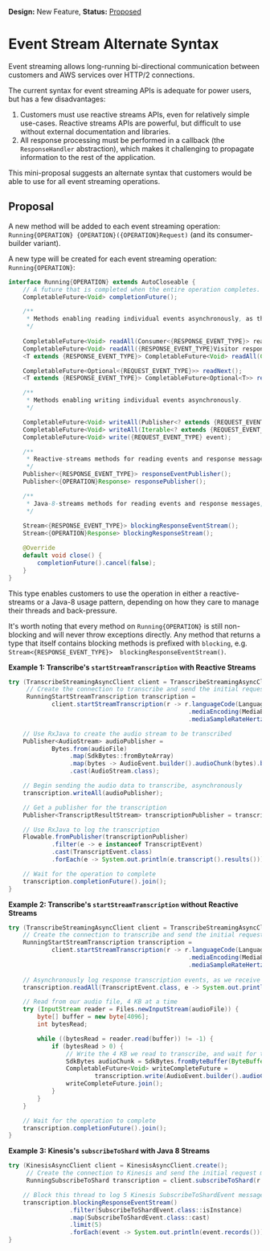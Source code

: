 **Design:** New Feature, **Status:** [Proposed](../../../README.md)

# Event Stream Alternate Syntax

Event streaming allows long-running bi-directional communication between
customers and AWS services over HTTP/2 connections.

The current syntax for event streaming APIs is adequate for power users,
but has a few disadvantages:

1. Customers must use reactive streams APIs, even for relatively simple
   use-cases. Reactive streams APIs are powerful, but difficult to use
   without external documentation and libraries. 
2. All response processing must be performed in a callback (the
   `ResponseHandler` abstraction), which makes it challenging to
   propagate information to the rest of the application.

This mini-proposal suggests an alternate syntax that customers would be
able to use for all event streaming operations.

## Proposal

A new method will be added to each event streaming operation: 
`Running{OPERATION} {OPERATION}({OPERATION}Request)` (and its
consumer-builder variant).

A new type will be created for each event streaming operation:
`Running{OPERATION}`:

```Java
interface Running{OPERATION} extends AutoCloseable {
    // A future that is completed when the entire operation completes.
    CompletableFuture<Void> completionFuture();

    /**
     * Methods enabling reading individual events asynchronously, as they are received.
     */
    
    CompletableFuture<Void> readAll(Consumer<{RESPONSE_EVENT_TYPE}> reader);
    CompletableFuture<Void> readAll({RESPONSE_EVENT_TYPE}Visitor responseVisitor);
    <T extends {RESPONSE_EVENT_TYPE}> CompletableFuture<Void> readAll(Class<T> type, Consumer<T> reader);

    CompletableFuture<Optional<{REQUEST_EVENT_TYPE}>> readNext();
    <T extends {RESPONSE_EVENT_TYPE}> CompletableFuture<Optional<T>> readNext(Class<T> type);

    /**
     * Methods enabling writing individual events asynchronously.
     */

    CompletableFuture<Void> writeAll(Publisher<? extends {REQUEST_EVENT_TYPE}> events);
    CompletableFuture<Void> writeAll(Iterable<? extends {REQUEST_EVENT_TYPE}> events);
    CompletableFuture<Void> write({REQUEST_EVENT_TYPE} event);

    /**
     * Reactive-streams methods for reading events and response messages, as they are received.
     */
    Publisher<{RESPONSE_EVENT_TYPE}> responseEventPublisher();
    Publisher<{OPERATION}Response> responsePublisher();

    /**
     * Java-8-streams methods for reading events and response messages, as they are received.
     */
     
    Stream<{RESPONSE_EVENT_TYPE}> blockingResponseEventStream();
    Stream<{OPERATION}Response> blockingResponseStream();

    @Override
    default void close() {
        completionFuture().cancel(false);
    }
}
```

This type enables customers to use the operation in either a
reactive-streams or a Java-8 usage pattern, depending on how they care
to manage their threads and back-pressure.

It's worth noting that every method on `Running{OPERATION}` is still
non-blocking and will never throw exceptions directly. Any method that
returns a type that itself contains blocking methods is prefixed with
`blocking`, e.g. `Stream<{RESPONSE_EVENT_TYPE}> 
blockingResponseEventStream()`.

**Example 1: Transcribe's `startStreamTranscription` with Reactive
Streams**

```Java
try (TranscribeStreamingAsyncClient client = TranscribeStreamingAsyncClient.create();
     // Create the connection to transcribe and send the initial request message
     RunningStartStreamTranscription transcription =
            client.startStreamTranscription(r -> r.languageCode(LanguageCode.EN_US)
                                                  .mediaEncoding(MediaEncoding.PCM)
                                                  .mediaSampleRateHertz(16_000))) {

    // Use RxJava to create the audio stream to be transcribed
    Publisher<AudioStream> audioPublisher =
            Bytes.from(audioFile)
                 .map(SdkBytes::fromByteArray)
                 .map(bytes -> AudioEvent.builder().audioChunk(bytes).build())
                 .cast(AudioStream.class);

    // Begin sending the audio data to transcribe, asynchronously
    transcription.writeAll(audioPublisher);

    // Get a publisher for the transcription
    Publisher<TranscriptResultStream> transcriptionPublisher = transcription.responseEventPublisher();

    // Use RxJava to log the transcription
    Flowable.fromPublisher(transcriptionPublisher)
            .filter(e -> e instanceof TranscriptEvent)
            .cast(TranscriptEvent.class)
            .forEach(e -> System.out.println(e.transcript().results()));

    // Wait for the operation to complete
    transcription.completionFuture().join();
}
```

**Example 2: Transcribe's `startStreamTranscription` without Reactive
Streams**

```Java
try (TranscribeStreamingAsyncClient client = TranscribeStreamingAsyncClient.create();
    // Create the connection to transcribe and send the initial request message
    RunningStartStreamTranscription transcription =
            client.startStreamTranscription(r -> r.languageCode(LanguageCode.EN_US)
                                                  .mediaEncoding(MediaEncoding.PCM)
                                                  .mediaSampleRateHertz(16_000))) {
    
    // Asynchronously log response transcription events, as we receive them
    transcription.readAll(TranscriptEvent.class, e -> System.out.println(e.transcript().results()));

    // Read from our audio file, 4 KB at a time
    try (InputStream reader = Files.newInputStream(audioFile)) {
        byte[] buffer = new byte[4096];
        int bytesRead;

        while ((bytesRead = reader.read(buffer)) != -1) {
            if (bytesRead > 0) {
                // Write the 4 KB we read to transcribe, and wait for the write to complete
                SdkBytes audioChunk = SdkBytes.fromByteBuffer(ByteBuffer.wrap(buffer, 0, bytesRead));
                CompletableFuture<Void> writeCompleteFuture =
                        transcription.write(AudioEvent.builder().audioChunk(audioChunk).build());
                writeCompleteFuture.join();
            }
        }
    }

    // Wait for the operation to complete
    transcription.completionFuture().join();
}
```

**Example 3: Kinesis's `subscribeToShard` with Java 8 Streams**

```Java
try (KinesisAsyncClient client = KinesisAsyncClient.create();
     // Create the connection to Kinesis and send the initial request message
     RunningSubscribeToShard transcription = client.subscribeToShard(r -> r.shardId("myShardId"))) {

    // Block this thread to log 5 Kinesis SubscribeToShardEvent messages
    transcription.blockingResponseEventStream()
                 .filter(SubscribeToShardEvent.class::isInstance)
                 .map(SubscribeToShardEvent.class::cast)
                 .limit(5)
                 .forEach(event -> System.out.println(event.records()));
}
```